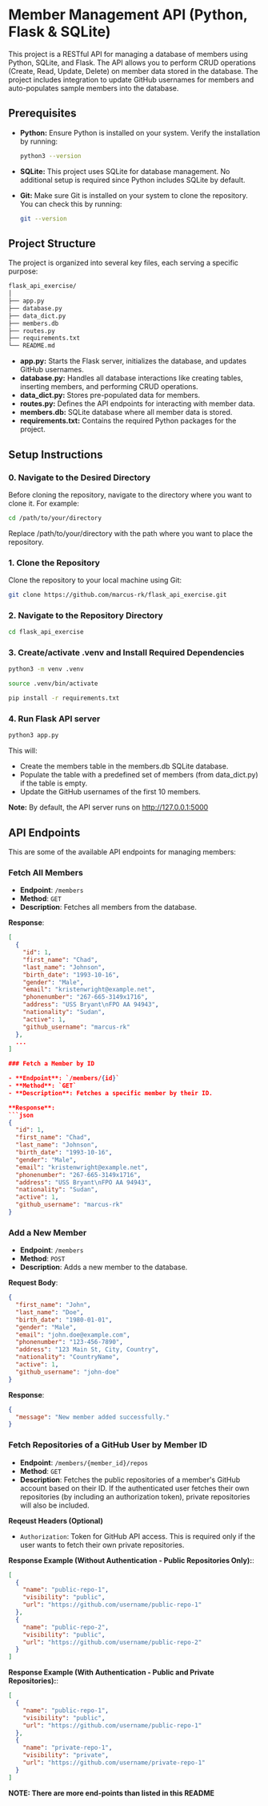# Member Management API (Python, Flask & SQLite)

This project is a RESTful API for managing a database of members using Python, SQLite, and Flask. The API allows you to perform CRUD operations (Create, Read, Update, Delete) on member data stored in the database. The project includes integration to update GitHub usernames for members and auto-populates sample members into the database.

## Prerequisites

- **Python:** Ensure Python is installed on your system. Verify the installation by running:

  ```sh
  python3 --version
  ```
- **SQLite:** This project uses SQLite for database management. No additional setup is required since Python includes SQLite by default.

- **Git:** Make sure Git is installed on your system to clone the repository. You can check this by running:

  ```sh
  git --version
  ```

## Project Structure
The project is organized into several key files, each serving a specific purpose:

```sh
flask_api_exercise/
│
├── app.py
├── database.py
├── data_dict.py
├── members.db
├── routes.py
├── requirements.txt
└── README.md
```
- **app.py:** Starts the Flask server, initializes the database, and updates GitHub usernames.
- **database.py:** Handles all database interactions like creating tables, inserting members, and performing CRUD operations.
- **data_dict.py:** Stores pre-populated data for members.
- **routes.py:** Defines the API endpoints for interacting with member data.
- **members.db:** SQLite database where all member data is stored.
- **requirements.txt:** Contains the required Python packages for the project.

## Setup Instructions

### 0. Navigate to the Desired Directory
Before cloning the repository, navigate to the directory where you want to clone it. For example:
```sh
cd /path/to/your/directory
```
Replace /path/to/your/directory with the path where you want to place the repository.

### 1. Clone the Repository
Clone the repository to your local machine using Git:
```sh
git clone https://github.com/marcus-rk/flask_api_exercise.git
```

### 2. Navigate to the Repository Directory
```sh
cd flask_api_exercise
```

### 3. Create/activate .venv and Install Required Dependencies

```sh
python3 -m venv .venv
```
```sh
source .venv/bin/activate
```
```sh
pip install -r requirements.txt
```

### 4. Run Flask API server
```sh
python3 app.py
```
This will:
- Create the members table in the members.db SQLite database.
- Populate the table with a predefined set of members (from data_dict.py) if the table is empty.
- Update the GitHub usernames of the first 10 members.

**Note:** By default, the API server runs on http://127.0.0.1:5000

## API Endpoints

This are some of the available API endpoints for managing members:

### Fetch All Members

- **Endpoint**: `/members`
- **Method**: `GET`
- **Description**: Fetches all members from the database.

**Response**:
```json
[
  {
    "id": 1,
    "first_name": "Chad",
    "last_name": "Johnson",
    "birth_date": "1993-10-16",
    "gender": "Male",
    "email": "kristenwright@example.net",
    "phonenumber": "267-665-3149x1716",
    "address": "USS Bryant\nFPO AA 94943",
    "nationality": "Sudan",
    "active": 1,
    "github_username": "marcus-rk"
  },
  ...
]

### Fetch a Member by ID

- **Endpoint**: `/members/{id}`
- **Method**: `GET`
- **Description**: Fetches a specific member by their ID.

**Response**:
```json
{
  "id": 1,
  "first_name": "Chad",
  "last_name": "Johnson",
  "birth_date": "1993-10-16",
  "gender": "Male",
  "email": "kristenwright@example.net",
  "phonenumber": "267-665-3149x1716",
  "address": "USS Bryant\nFPO AA 94943",
  "nationality": "Sudan",
  "active": 1,
  "github_username": "marcus-rk"
}
```

### Add a New Member

- **Endpoint**: `/members`
- **Method**: `POST`
- **Description**: Adds a new member to the database.

**Request Body**:
```json
{
  "first_name": "John",
  "last_name": "Doe",
  "birth_date": "1980-01-01",
  "gender": "Male",
  "email": "john.doe@example.com",
  "phonenumber": "123-456-7890",
  "address": "123 Main St, City, Country",
  "nationality": "CountryName",
  "active": 1,
  "github_username": "john-doe"
}
```

**Response**:
```json
{
  "message": "New member added successfully."
}
```

### Fetch Repositories of a GitHub User by Member ID

- **Endpoint**: `/members/{member_id}/repos`
- **Method**: `GET`
- **Description**: Fetches the public repositories of a member's GitHub account based on their ID. If the authenticated user fetches their own repositories (by including an authorization token), private repositories will also be included.

**Reqeust Headers (Optional)**
- `Authorization`: Token for GitHub API access. This is required only if the user wants to fetch their own private repositories.

**Response Example (Without Authentication - Public Repositories Only):**:
```json
[
  {
    "name": "public-repo-1",
    "visibility": "public",
    "url": "https://github.com/username/public-repo-1"
  },
  {
    "name": "public-repo-2",
    "visibility": "public",
    "url": "https://github.com/username/public-repo-2"
  }
]
```

**Response Example (With Authentication - Public and Private Repositories):**:
```json
[
  {
    "name": "public-repo-1",
    "visibility": "public",
    "url": "https://github.com/username/public-repo-1"
  },
  {
    "name": "private-repo-1",
    "visibility": "private",
    "url": "https://github.com/username/private-repo-1"
  }
]
```

**NOTE: There are more end-points than listed in this README**
